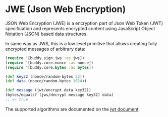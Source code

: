 # JWE (Json Web Encryption)

JSON Web Encryption (JWE) is a encryption part of Json Web Token (JWT)
specification and represents encrypted content using JavaScript
Object Notation (JSON) based data structures.

In same way as JWS, this is a low level primitive that allows creating
fully encrypted messages of arbitrary data:

```clojure
(require '[buddy.sign.jws :as jws])
(require '[buddy.core.nonce :as nonce])
(require '[buddy.core.bytes :as bytes])

(def key32 (nonce/random-bytes 32))
(def data (nonce/random-bytes 1024))

(def message (jwt/encrypt data key32))
(bytes/equals? (jws/decrypt message key32) data)
;; => true
```

The supported algorithms are documented on the [jwt
document](01-jwt.md).
